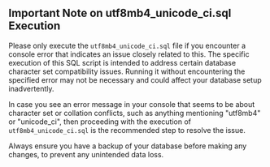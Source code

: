 ## Important Note on utf8mb4_unicode_ci.sql Execution

Please only execute the `utf8mb4_unicode_ci.sql` file if you encounter a console error that indicates an issue closely related to this. The specific execution of this SQL script is intended to address certain database character set compatibility issues. Running it without encountering the specified error may not be necessary and could affect your database setup inadvertently.

In case you see an error message in your console that seems to be about character set or collation conflicts, such as anything mentioning "utf8mb4" or "unicode_ci", then proceeding with the execution of `utf8mb4_unicode_ci.sql` is the recommended step to resolve the issue.

Always ensure you have a backup of your database before making any changes, to prevent any unintended data loss.
